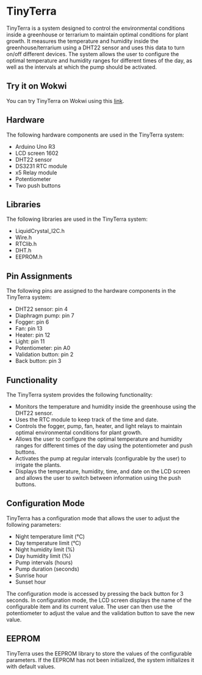 # TinyTerra

TinyTerra is a system designed to control the environmental conditions inside a greenhouse or terrarium to maintain optimal conditions for plant growth. It measures the temperature and humidity inside the greenhouse/terrarium using a DHT22 sensor and uses this data to turn on/off different devices. The system allows the user to configure the optimal temperature and humidity ranges for different times of the day, as well as the intervals at which the pump should be activated.

## Try it on Wokwi

You can try TinyTerra on Wokwi using this [link](https://wokwi.com/projects/358678485846549505).

## Hardware

The following hardware components are used in the TinyTerra system:

- Arduino Uno R3
- LCD screen 1602
- DHT22 sensor
- DS3231 RTC module
- x5 Relay module
- Potentiometer
- Two push buttons

## Libraries

The following libraries are used in the TinyTerra system:

- LiquidCrystal_I2C.h
- Wire.h
- RTClib.h
- DHT.h
- EEPROM.h

## Pin Assignments

The following pins are assigned to the hardware components in the TinyTerra system:

- DHT22 sensor: pin 4
- Diaphragm pump: pin 7
- Fogger: pin 6
- Fan: pin 13
- Heater: pin 12
- Light: pin 11
- Potentiometer: pin A0
- Validation button: pin 2
- Back button: pin 3

## Functionality

The TinyTerra system provides the following functionality:

- Monitors the temperature and humidity inside the greenhouse using the DHT22 sensor.
- Uses the RTC module to keep track of the time and date.
- Controls the fogger, pump, fan, heater, and light relays to maintain optimal environmental conditions for plant growth.
- Allows the user to configure the optimal temperature and humidity ranges for different times of the day using the potentiometer and push buttons.
- Activates the pump at regular intervals (configurable by the user) to irrigate the plants.
- Displays the temperature, humidity, time, and date on the LCD screen and allows the user to switch between information using the push buttons.

## Configuration Mode

TinyTerra has a configuration mode that allows the user to adjust the following parameters:

- Night temperature limit (°C)
- Day temperature limit (°C)
- Night humidity limit (%)
- Day humidity limit (%)
- Pump intervals (hours)
- Pump duration (seconds)
- Sunrise hour
- Sunset hour

The configuration mode is accessed by pressing the back button for 3 seconds. In configuration mode, the LCD screen displays the name of the configurable item and its current value. The user can then use the potentiometer to adjust the value and the validation button to save the new value.

## EEPROM

TinyTerra uses the EEPROM library to store the values of the configurable parameters. If the EEPROM has not been initialized, the system initializes it with default values.
